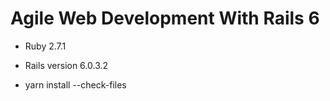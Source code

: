 # Agile Web Development With Rails 6

* Ruby 2.7.1

* Rails version 6.0.3.2

* yarn install --check-files
